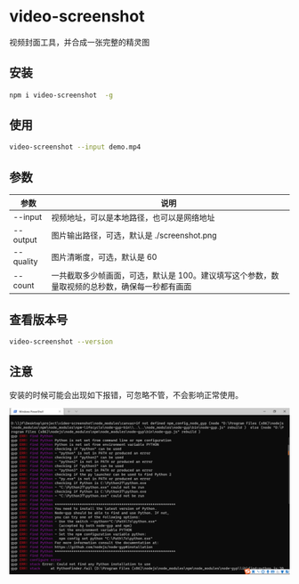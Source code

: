 # video-screenshot

视频封面工具，并合成一张完整的精灵图

## 安装

```bash
npm i video-screenshot  -g
```

## 使用

```bash
video-screenshot --input demo.mp4
```

## 参数

| 参数      | 说明                                                                                           |
| --------- | ---------------------------------------------------------------------------------------------- |
| --input   | 视频地址，可以是本地路径，也可以是网络地址                                                     |
| --output  | 图片输出路径，可选，默认是 ./screenshot.png                                                    |
| --quality | 图片清晰度，可选，默认是 60                                                                    |
| --count   | 一共截取多少帧画面，可选，默认是 100。建议填写这个参数，数量取视频的总秒数，确保每一秒都有画面 |

## 查看版本号

```bash
video-screenshot --version
```

## 注意

安装的时候可能会出现如下报错，可忽略不管，不会影响正常使用。

![图片](error.png)